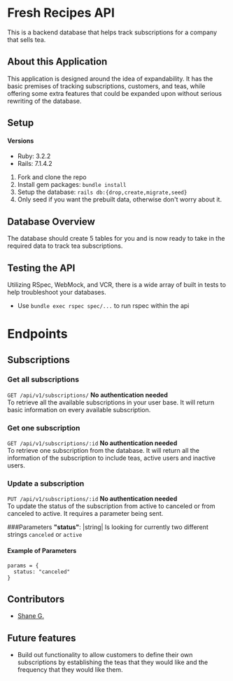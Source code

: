 # Fresh Recipes API

This is a backend database that helps track subscriptions for a company that sells tea.

## About this Application

This application is designed around the idea of expandability. It has the basic premises of tracking subscriptions, customers, and teas, while offering some extra features that could be expanded upon without serious rewriting of the database.

## Setup

#### Versions
- Ruby: 3.2.2  
- Rails: 7.1.4.2


1. Fork and clone the repo
2. Install gem packages: `bundle install`
3. Setup the database: `rails db:{drop,create,migrate,seed}`
4. Only seed if you want the prebuilt data, otherwise don't worry about it.

## Database Overview

The database should create 5 tables for you and is now ready to take in the required data to track tea subscriptions. 

## Testing the API
Utilizing RSpec, WebMock, and VCR, there is a wide array of built in tests to help troubleshoot your databases.
- Use `bundle exec rspec spec/...` to run rspec within the api

# Endpoints

## Subscriptions
### Get all subscriptions
`GET /api/v1/subscriptions/` **No authentication needed** <br>
To retrieve all the available subscriptions in your user base. It will return basic information on every available subscription.

### Get one subscription
`GET /api/v1/subscriptions/:id` **No authentication needed** <br>
To retrieve one subscription from the database. It will return all the information of the subscription to include teas, active users and inactive users.

### Update a subscription
`PUT /api/v1/subscriptions/:id` **No authentication needed** <br>
To update the status of the subscription from active to canceled or from canceled to active. It requires a parameter being sent.

###Parameters
**"status"**: |string| Is looking for currently two different strings `canceled` or `active`<br>

#### Example of Parameters
```
params = {
  status: "canceled"
}
```


## Contributors

- [Shane G.](https://github.com/Sgalvin36)

## Future features
- Build out functionality to allow customers to define their own subscriptions by establishing the teas that they would like and the frequency that they would like them.
